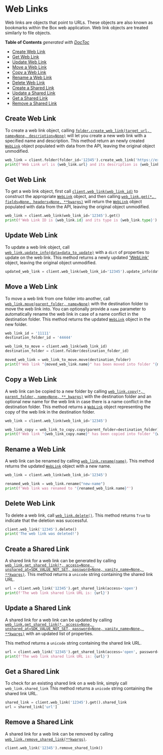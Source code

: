 Web Links
=========

Web links are objects that point to URLs. These objects are also known as
bookmarks within the Box web application. Web link objects are treated
similarly to file objects.

<!-- START doctoc generated TOC please keep comment here to allow auto update -->
<!-- DON'T EDIT THIS SECTION, INSTEAD RE-RUN doctoc TO UPDATE -->
**Table of Contents**  *generated with [DocToc](https://github.com/thlorenz/doctoc)*

- [Create Web Link](#create-web-link)
- [Get Web Link](#get-web-link)
- [Update Web Link](#update-web-link)
- [Move a Web Link](#move-a-web-link)
- [Copy a Web Link](#copy-a-web-link)
- [Rename a Web Link](#rename-a-web-link)
- [Delete Web Link](#delete-web-link)
- [Create a Shared Link](#create-a-shared-link)
- [Update a Shared Link](#update-a-shared-link)
- [Get a Shared Link](#get-a-shared-link)
- [Remove a Shared Link](#remove-a-shared-link)

<!-- END doctoc generated TOC please keep comment here to allow auto update -->

Create Web Link
---------------

To create a web link object, calling [`folder.create_web_link(target_url, name=None, description=None)`][create] 
will let you create a new web link with a specified name and description. This method return an newly created [`WebLink`][web_link_class] 
object populated with data from the API, leaving the original object unmodified.

<!-- sample post_web_links -->
```python
web_link = client.folder(folder_id='12345').create_web_link('https://example.com', 'Example Link', 'This is the description')
print(f'Web Link url is {web_link.url} and its description is {web_link.description}')
```

[create]: https://box-python-sdk.readthedocs.io/en/latest/boxsdk.object.html#boxsdk.object.folder.Folder.create_web_link
[web_link_class]: https://box-python-sdk.readthedocs.io/en/latest/boxsdk.object.html#boxsdk.object.web_link.WebLink

Get Web Link
------------

To get a web link object, first call [`client.web_link(web_link_id)`][web_link] to construct the appropriate 
[`WebLink`][web_link_class] object, and then calling [`web_link.get(*, fields=None, headers=None, **kwargs)`][get]
will return the [`WebLink`][web_link_class] object populated with data from the API, leaving the original object unmodified.

<!-- sample get_web_links_id -->
```python
web_link = client.web_link(web_link_id='12345').get()
print(f'Web Link ID is {web_link.id} and its type is {web_link.type}')
```

[web_link]: https://box-python-sdk.readthedocs.io/en/latest/boxsdk.client.html#boxsdk.client.client.Client.web_link
[web_link_class]: https://box-python-sdk.readthedocs.io/en/latest/boxsdk.object.html#boxsdk.object.web_link.WebLink
[get]: https://box-python-sdk.readthedocs.io/en/latest/boxsdk.object.html#boxsdk.object.base_object.BaseObject.get

Update Web Link
---------------

To update a web link object, call [`web_link.update_info(data=data_to_update)`][update_info] with a `dict` of 
properties to update on the web link. This method returns a newly updated ['WebLink'][web_link_class] object, leaving 
the original object unmodified.

```python
updated_web_link = client.web_link(web_link_id='12345').update_info(data={'url': 'https://newurl.com'})
```

[update_info]: https://box-python-sdk.readthedocs.io/en/latest/boxsdk.object.html#boxsdk.object.base_object.BaseObject.update_info
[web_link_class]: https://box-python-sdk.readthedocs.io/en/latest/boxsdk.object.html#boxsdk.object.web_link.WebLink

Move a Web Link
-----------

To move a web link from one folder into another, call [`web_link.move(parent_folder, name=None)`][move] with the destination
folder to move the web link into.  You can optionally provide a `name` parameter to automatically rename the web link
in case of a name conflict in the destination folder. This method returns the updated [`WebLink`][web_link_class]
object in the new folder.

```python
web_link_id = '11111'
destination_folder_id = '44444'

web_link_to_move = client.web_link(web_link_id)
destination_folder = client.folder(destination_folder_id)

moved_web_link = web_link_to_move.move(destination_folder)
print(f'Web link "{moved_web_link.name}" has been moved into folder "{moved_web_link.parent.name}"')
```

[move]: https://box-python-sdk.readthedocs.io/en/latest/boxsdk.object.html#boxsdk.object.base_item.BaseItem.move

Copy a Web Link
-----------

A web link can be copied to a new folder by calling [`web_link.copy(*, parent_folder, name=None, **_kwargs)`][copy] 
with the destination folder and an optional new name for the web link in case there is a name conflict in the
destination folder. This method returns a [`WebLink`][web_link_class] object representing the copy of the web link 
in the destination folder.

<!-- sample post_web_links_id_copy -->
```python
web_link = client.web_link(web_link_id='12345')

web_link_copy = web_link_to_copy.copy(parent_folder=destination_folder)
print(f'Web link "{web_link_copy.name}" has been copied into folder "{web_link_copy.parent.name}"')
```

[copy]: https://box-python-sdk.readthedocs.io/en/latest/boxsdk.object.html#boxsdk.object.base_item.BaseItem.copy

Rename a Web Link
-----------

A web link can be renamed by calling [`web_link.rename(name)`][rename]. This method returns the updated
[`WebLink`][web_link_class] object with a new name.

```python
web_link = client.web_link(web_link_id='12345')

renamed_web_link = web_link.rename("new-name")
print(f'Web link was renamed to "{renamed_web_link.name}"')
```

[rename]: https://box-python-sdk.readthedocs.io/en/latest/boxsdk.object.html#boxsdk.object.base_item.BaseItem.rename


Delete Web Link
---------------

To delete a web link, call [`web_link.delete()`][delete]. This method returns `True` to indicate that the deletion was 
successful.

<!-- sample delete_web_links_id -->
```python
client.web_link('12345').delete()
print('The web link was deleted!')
```

[delete]: https://box-python-sdk.readthedocs.io/en/latest/boxsdk.object.html#boxsdk.object.base_object.BaseObject.delete

Create a Shared Link
--------------------

A shared link for a web link can be generated by calling
[`web_link.get_shared_link(*, access=None, unshared_at=SDK_VALUE_NOT_SET, password=None,
vanity_name=None, **kwargs)`][get_shared_link]. This method returns a `unicode` string containing the shared link URL.

<!-- sample put_web_links_id add_shared_link -->
```python
url = client.web_link('12345').get_shared_link(access='open')
print(f'The web link shared link URL is: {url}')
```

[get_shared_link]: https://box-python-sdk.readthedocs.io/en/latest/boxsdk.object.html#boxsdk.object.web_link.WebLink.get_shared_link

Update a Shared Link
--------------------

A shared link for a web link can be updated by calling
[`web_link.get_shared_link(*, access=None, unshared_at=SDK_VALUE_NOT_SET, password=None,
vanity_name=None, **kwargs)`][update_shared_link] with an updated list of properties.

This method returns a `unicode` string containing the shared link URL.

<!-- sample put_web_links_id update_shared_link -->
```python
url = client.web_link('12345').get_shared_link(access='open', password='letmein')
print(f'The web link shared link URL is: {url}')
```

[update_shared_link]:
https://box-python-sdk.readthedocs.io/en/latest/boxsdk.object.html#boxsdk.object.web_link.WebLink.get_shared_link

Get a Shared Link
--------------------

To check for an existing shared link on a web link, simply call `web_link.shared_link`
This method returns a `unicode` string containing the shared link URL.

<!-- sample get_web_links_id get_shared_link -->
```python
shared_link = client.web_link('12345').get().shared_link
url = shared_link['url']
```

Remove a Shared Link
--------------------

A shared link for a web link can be removed by calling [`web_link.remove_shared_link(**kwargs)`][remove_shared_link].

<!-- sample put_web_links_id remove_shared_link -->
```python
client.web_link('12345').remove_shared_link()
```

[remove_shared_link]:
https://box-python-sdk.readthedocs.io/en/latest/boxsdk.object.html#boxsdk.object.web_link.WebLink.remove_shared_link
